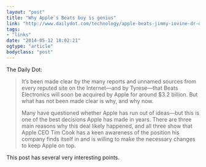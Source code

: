 ```yaml
---
layout: "post"
title: "Why Apple`s Beats buy is genius"
link: "http://www.dailydot.com/technology/apple-beats-jimmy-iovine-dr-dre/"
tags: 
- "links"
date: "2014-05-12 18:02:21"
ogtype: "article"
bodyclass: "post"
---
```


The Daily Dot:

> It’s been made clear by the many reports and unnamed sources from every reputed site on the Internet—and by Tyrese—that Beats Electronics will soon be acquired by Apple for around $3.2 billion. But what has not been made clear is why, and why now.
> 
>  Many have questioned whether Apple has run out of ideas—but this is one of the best decisions Apple has made in years. There are three main reasons why this deal likely happened, and all three show that Apple CEO Tim Cook has a keen awareness of the position his company finds itself in and is willing to make the necessary changes to keep Apple on top.

This post has several very interesting points.